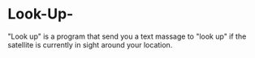 # Look-Up-
"Look up" is a program that send you a text massage to "look up" if the satellite is currently in sight around your location.
